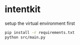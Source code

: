 # intentkit

setup the virtual environment first

```bash
pip install -r requirements.txt
python src/main.py
```